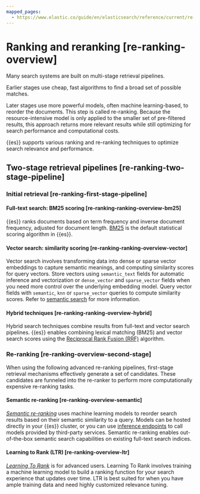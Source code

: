```yaml
---
mapped_pages:
  - https://www.elastic.co/guide/en/elasticsearch/reference/current/re-ranking-overview.html
---
```


# Ranking and reranking [re-ranking-overview]

Many search systems are built on multi-stage retrieval pipelines.

Earlier stages use cheap, fast algorithms to find a broad set of possible matches.

Later stages use more powerful models, often machine learning-based, to reorder the documents. This step is called re-ranking. Because the resource-intensive model is only applied to the smaller set of pre-filtered results, this approach returns more relevant results while still optimizing for search performance and computational costs.

{{es}} supports various ranking and re-ranking techniques to optimize search relevance and performance.


## Two-stage retrieval pipelines [re-ranking-two-stage-pipeline] 


### Initial retrieval [re-ranking-first-stage-pipeline] 


#### Full-text search: BM25 scoring [re-ranking-ranking-overview-bm25] 

{{es}} ranks documents based on term frequency and inverse document frequency, adjusted for document length. [BM25](https://en.wikipedia.org/wiki/Okapi_BM25) is the default statistical scoring algorithm in {{es}}.


#### Vector search: similarity scoring [re-ranking-ranking-overview-vector] 

Vector search involves transforming data into dense or sparse vector embeddings to capture semantic meanings, and computing similarity scores for query vectors. Store vectors using `semantic_text` fields for automatic inference and vectorization or `dense_vector` and `sparse_vector` fields when you need more control over the underlying embedding model. Query vector fields with `semantic`, `knn` or `sparse_vector` queries to compute similarity scores. Refer to [semantic search](semantic-search.md) for more information.


#### Hybrid techniques [re-ranking-ranking-overview-hybrid] 

Hybrid search techniques combine results from full-text and vector search pipelines. {{es}} enables combining lexical matching (BM25) and vector search scores using the [Reciprocal Rank Fusion (RRF)](https://www.elastic.co/guide/en/elasticsearch/reference/current/rrf.html) algorithm.


### Re-ranking [re-ranking-overview-second-stage] 

When using the following advanced re-ranking pipelines, first-stage retrieval mechanisms effectively generate a set of candidates. These candidates are funneled into the re-ranker to perform more computationally expensive re-ranking tasks.


#### Semantic re-ranking [re-ranking-overview-semantic] 

[*Semantic re-ranking*](ranking/semantic-reranking.md) uses machine learning models to reorder search results based on their semantic similarity to a query. Models can be hosted directly in your {{es}} cluster, or you can use [inference endpoints](https://www.elastic.co/guide/en/elasticsearch/reference/current/inference-apis.html) to call models provided by third-party services. Semantic re-ranking enables out-of-the-box semantic search capabilities on existing full-text search indices.


#### Learning to Rank (LTR) [re-ranking-overview-ltr] 

[*Learning To Rank*](ranking/learning-to-rank-ltr.md) is for advanced users. Learning To Rank involves training a machine learning model to build a ranking function for your search experience that updates over time. LTR is best suited for when you have ample training data and need highly customized relevance tuning.

